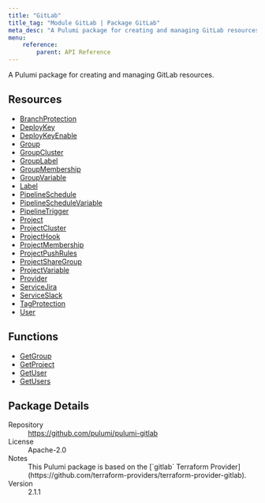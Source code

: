 ```yaml
---
title: "GitLab"
title_tag: "Module GitLab | Package GitLab"
meta_desc: "A Pulumi package for creating and managing GitLab resources."
menu:
    reference:
        parent: API Reference
---
```


<!-- WARNING: this file was generated by Pulumi Docs Generator. -->
<!-- Do not edit by hand unless you're certain you know what you are doing! -->

A Pulumi package for creating and managing GitLab resources.

<h2 id="resources">Resources</h2>
<ul class="api">
    <li><a href="branchprotection" title="BranchProtection"><span class="symbol resource"></span>BranchProtection</a></li>
    <li><a href="deploykey" title="DeployKey"><span class="symbol resource"></span>DeployKey</a></li>
    <li><a href="deploykeyenable" title="DeployKeyEnable"><span class="symbol resource"></span>DeployKeyEnable</a></li>
    <li><a href="group" title="Group"><span class="symbol resource"></span>Group</a></li>
    <li><a href="groupcluster" title="GroupCluster"><span class="symbol resource"></span>GroupCluster</a></li>
    <li><a href="grouplabel" title="GroupLabel"><span class="symbol resource"></span>GroupLabel</a></li>
    <li><a href="groupmembership" title="GroupMembership"><span class="symbol resource"></span>GroupMembership</a></li>
    <li><a href="groupvariable" title="GroupVariable"><span class="symbol resource"></span>GroupVariable</a></li>
    <li><a href="label" title="Label"><span class="symbol resource"></span>Label</a></li>
    <li><a href="pipelineschedule" title="PipelineSchedule"><span class="symbol resource"></span>PipelineSchedule</a></li>
    <li><a href="pipelineschedulevariable" title="PipelineScheduleVariable"><span class="symbol resource"></span>PipelineScheduleVariable</a></li>
    <li><a href="pipelinetrigger" title="PipelineTrigger"><span class="symbol resource"></span>PipelineTrigger</a></li>
    <li><a href="project" title="Project"><span class="symbol resource"></span>Project</a></li>
    <li><a href="projectcluster" title="ProjectCluster"><span class="symbol resource"></span>ProjectCluster</a></li>
    <li><a href="projecthook" title="ProjectHook"><span class="symbol resource"></span>ProjectHook</a></li>
    <li><a href="projectmembership" title="ProjectMembership"><span class="symbol resource"></span>ProjectMembership</a></li>
    <li><a href="projectpushrules" title="ProjectPushRules"><span class="symbol resource"></span>ProjectPushRules</a></li>
    <li><a href="projectsharegroup" title="ProjectShareGroup"><span class="symbol resource"></span>ProjectShareGroup</a></li>
    <li><a href="projectvariable" title="ProjectVariable"><span class="symbol resource"></span>ProjectVariable</a></li>
    <li><a href="provider" title="Provider"><span class="symbol resource"></span>Provider</a></li>
    <li><a href="servicejira" title="ServiceJira"><span class="symbol resource"></span>ServiceJira</a></li>
    <li><a href="serviceslack" title="ServiceSlack"><span class="symbol resource"></span>ServiceSlack</a></li>
    <li><a href="tagprotection" title="TagProtection"><span class="symbol resource"></span>TagProtection</a></li>
    <li><a href="user" title="User"><span class="symbol resource"></span>User</a></li>
</ul>

<h2 id="functions">Functions</h2>
<ul class="api">
    <li><a href="getgroup" title="GetGroup"><span class="symbol function"></span>GetGroup</a></li>
    <li><a href="getproject" title="GetProject"><span class="symbol function"></span>GetProject</a></li>
    <li><a href="getuser" title="GetUser"><span class="symbol function"></span>GetUser</a></li>
    <li><a href="getusers" title="GetUsers"><span class="symbol function"></span>GetUsers</a></li>
</ul>

<h2 id="package-details">Package Details</h2>
<dl class="package-details">
	<dt>Repository</dt>
	<dd><a href="https://github.com/pulumi/pulumi-gitlab">https://github.com/pulumi/pulumi-gitlab</a></dd>
	<dt>License</dt>
	<dd>Apache-2.0</dd>
	<dt>Notes</dt>
	<dd>This Pulumi package is based on the [`gitlab` Terraform Provider](https://github.com/terraform-providers/terraform-provider-gitlab).</dd>
	<dt>Version</dt>
	<dd>2.1.1</dd>
</dl>

